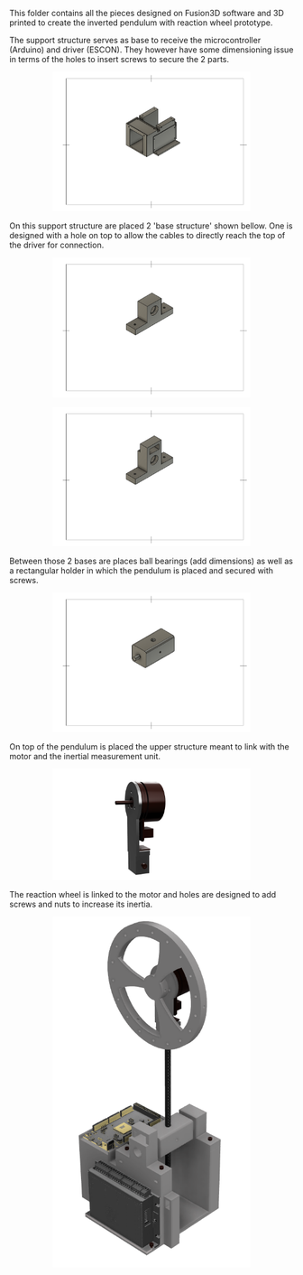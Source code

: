 This folder contains all the pieces designed on Fusion3D software and 3D printed to create the inverted pendulum with reaction wheel prototype. 

The support structure serves as base to receive the microcontroller (Arduino) and driver (ESCON). They however have some dimensioning issue in terms of the holes to insert screws to secure the 2 parts. 
<p align="center">
  <img src="Images/Big base structure.pdf" width="350px">
</p>

On this support structure are placed 2 'base structure' shown bellow. One is designed with a hole on top to allow the cables to directly reach the top of the driver for connection. 
<p align="center">
  <img src="Images/base support.pdf" width="350px">
</p>

<p align="center">
  <img src="Images/base support with wire holder.pdf" width="350px">
</p>


Between those 2 bases are places ball bearings (add dimensions) as well as a rectangular holder in which the pendulum is placed and secured with screws. 
<p align="center">
  <img src="Images/middle base structure.pdf" width="350px">
</p>


On top of the pendulum is placed the upper structure meant to link with the motor and the inertial measurement unit.
<p align="center">
  <img src="Images/Upper structure with motor.png" width="350px">
</p>

 The reaction wheel is linked to the motor and holes are designed to add screws and nuts to increase its inertia. 
 
<p align="center">
  <img src="Images/Full prototype.png" width="350px">
</p>
